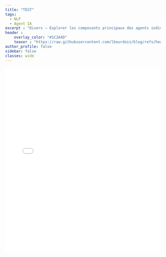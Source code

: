 ```yaml
---
title: "TEST"
tags:
  - NLP
  - Agent IA
excerpt : "Divers – Explorer les composants principaux des agents individuels et multiples"
header :
    overlay_color: "#1C2A4D"
    teaser : "https://raw.githubusercontent.com/lbourdois/blog/refs/heads/master/assets/images/Agents/image_0.png"
author_profile: false
sidebar: false
classes: wide
---
```


<div class="full-width">
<iframe 
    src="{{ '/assets/images/test/huggingface_downloads.html' | relative_url }}" 
    width="100%" 
    height="600" 
    frameborder="0" 
    allowfullscreen>
</iframe>
</div>




